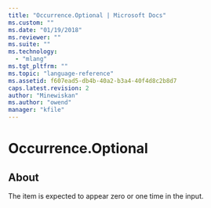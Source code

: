 ```yaml
---
title: "Occurrence.Optional | Microsoft Docs"
ms.custom: ""
ms.date: "01/19/2018"
ms.reviewer: ""
ms.suite: ""
ms.technology: 
  - "mlang"
ms.tgt_pltfrm: ""
ms.topic: "language-reference"
ms.assetid: f607ead5-db4b-40a2-b3a4-40f4d8c2b8d7
caps.latest.revision: 2
author: "Minewiskan"
ms.author: "owend"
manager: "kfile"
---
```

# Occurrence.Optional
## About
The item is expected to appear zero or one time in the input.

